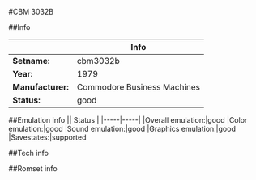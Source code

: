 #CBM 3032B

##Info

||Info|
|-----|-----|
|**Setname:**|cbm3032b
|**Year:**|1979
|**Manufacturer:**|Commodore Business Machines
|**Status:**|good

##Emulation info
|| Status |
|-----|-----|
|Overall emulation:|good
|Color emulation:|good
|Sound emulation:|good
|Graphics emulation:|good
|Savestates:|supported

##Tech info

##Romset info

<!--- START OF EDITED COMMENT DO NOT TOUCH TEXT ABOVE-->
